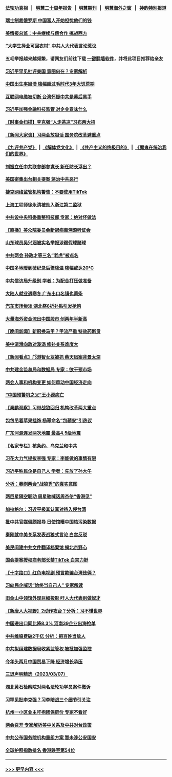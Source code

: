 #### [法轮功真相](https://github.com/gfw-breaker/truth/blob/master/README.md?t=0) &nbsp;&nbsp;|&nbsp;&nbsp; [明慧二十周年报告](https://github.com/gfw-breaker/mh-reports/blob/master/README.md?t=0) &nbsp;&nbsp;|&nbsp;&nbsp;[明慧期刊](https://github.com/gfw-breaker/mh-qikan) &nbsp;&nbsp;|&nbsp;&nbsp; [明慧海外之窗](https://github.com/gfw-breaker/mh-news/blob/master/README.md?t=0) &nbsp;&nbsp;|&nbsp;&nbsp; [神韵特别报道](https://github.com/gfw-breaker/mh-news/blob/master/shenyun.md?t=0)
#### [瑞士制裁俄罗斯 中国富人开始担忧他们的钱](../pages/nsc413/n13945913.md?t=03090643) 
#### [美情报总监：中共继续与俄合作 挑战西方](../pages/nsc413/n13945882.md?t=03090643) 
#### [“大学生择业可回农村” 中共人大代表言论惹议](../pages/nsc413/n13945901.md?t=03090643) 
#### 五毛举报越来越频繁，请网友们前往下载 [一键翻墙软件](https://github.com/gfw-breaker/ssr-accounts)，并将此项目推荐给亲友
#### [习近平罕见批评美国 意图何在？专家解析](../pages/nsc413/n13945702.md?t=03090643) 
#### [中国出生率崩溃 降幅超过毛时代3年大饥荒期](../pages/nsc413/n13945879.md?t=03090643) 
#### [互联网电缆被切断 台湾怀疑中共是幕后黑手](../pages/nsc413/n13945836.md?t=03090643) 
#### [习近平加强金融科技监管 对企业意味什么](../pages/nsc413/n13945824.md?t=03090643) 
#### [【时事金扫描】李克强“人走茶凉”习布两大招](../pages/nsc413/n13945858.md?t=03090643) 
#### [【新闻大家谈】习两会放狠话 国务院改革避重点](../pages/nsc413/n13945803.md?t=03090643) 
#### [《九评共产党》](https://github.com/begood0513/9ping.md/blob/master/README.md) &nbsp;|&nbsp; [《解体党文化》](../../../../jtdwh.md/blob/master/README.md)  &nbsp;|&nbsp; [《共产主义的终极目的》](../../../../gczydzjmd.md/blob/master/README.md) &nbsp;|&nbsp; [《魔鬼在统治我们的世界》](../../../../mgztzwmdsj.md/blob/master/README.md) 
#### [刘振立任中共联参部参谋长 新任防长浮出？](../pages/nsc413/n13944612.md?t=03090643) 
#### [美国密集出台相关提案 惩治中共恶行](../pages/nsc413/n13945776.md?t=03090643) 
#### [捷克网络监管机构警告：不要使用TikTok](../pages/nsc413/n13945770.md?t=03090643) 
#### [上海工程师徐永清被劫入浙江第二监狱](../pages/nsc413/n13945041.md?t=03090643) 
#### [中共设中央科委重整科技部 专家：绝对坏做法](../pages/nsc413/n13945430.md?t=03090643) 
#### [【直播】美众院委员会新冠病毒溯源听证会](../pages/nsc413/n13945247.md?t=03090643) 
#### [山东球员吴兴涵被实名举报涉踢假球赌球](../pages/nsc413/n13945720.md?t=03090643) 
#### [中共两会 孙政才等三名“老虎”被点名](../pages/nsc413/n13945665.md?t=03090643) 
#### [中国多地暖到破纪录后骤降温 降幅或达20℃](../pages/nsc413/n13945640.md?t=03090643) 
#### [中共信访局升级别 学者：为配合打压做准备](../pages/nsc413/n13945602.md?t=03090643) 
#### [大陆人就业遇寒冬 广东出口名镇也萧条](../pages/nsc413/n13945529.md?t=03090643) 
#### [汽车市场惨淡 湖北祭6折补贴引发抢购](../pages/nsc413/n13945514.md?t=03090643) 
#### [大量海外资金流出中国股市 创两年半新高](../pages/nsc413/n13945537.md?t=03090643) 
#### [【晚间新闻】新冠换马甲？甲流严重 特效药断货](../pages/nsc413/n13945579.md?t=03090643) 
#### [美中渐滑向敌对漩涡 修补关系难度大](../pages/nsc413/n13945452.md?t=03090643) 
#### [【新闻看点】邝港智女友被抓 蔡天凤案背景太深](../pages/nsc413/n13945283.md?t=03090643) 
#### [中共建金监总局和数据局 专家：欲干预市场](../pages/nsc413/n13945335.md?t=03090643) 
#### [两会人事和机构变更 如何牵动中国经济走向](../pages/nsc413/n13945109.md?t=03090643) 
#### [“中国预警机之父”王小谟病亡](../pages/nsc413/n13945329.md?t=03090643) 
#### [【秦鹏观察】习带战狼回归 机构改革两大重点](../pages/nsc413/n13945288.md?t=03090643) 
#### [包包吊着苹果挂饰 杨幂命名“包蘋安”引热议](../pages/nsc413/n13945246.md?t=03090643) 
#### [广东河源连发两次地震 最高4.5级地震](../pages/nsc413/n13945290.md?t=03090643) 
#### [【名家专栏】核条约、乌克兰和中共](../pages/nsc413/n13944896.md?t=03090643) 
#### [习花大力气提拔李强 专家：李能做的事情有限](../pages/nsc413/n13945149.md?t=03090643) 
#### [习近平称民企是自己人 学者：先放了孙大午](../pages/nsc413/n13945185.md?t=03090643) 
#### [分析：秦刚两会“战狼秀”的真实意图](../pages/nsc413/n13945163.md?t=03090643) 
#### [两巨星隔空联动 周星驰喊话周杰伦“香港见”](../pages/nsc413/n13945104.md?t=03090643) 
#### [加拉格尔：习近平极其认真对待入侵台湾](../pages/nsc413/n13945183.md?t=03090643) 
#### [批中共官媒偏颇报导 日使馆曝中国核污染数据](../pages/nsc413/n13945112.md?t=03090643) 
#### [秦刚就中美关系发表战狼式言论 白宫反驳](../pages/nsc413/n13945142.md?t=03090643) 
#### [美民间建中共文件翻译档案馆 揭北京野心](../pages/nsc413/n13945166.md?t=03090643) 
#### [国会提案授权商务部长禁TikTok 白宫力挺](../pages/nsc413/n13945138.md?t=03090643) 
#### [【十字路口】红色电视剧 预言欺骗台湾伎俩？](../pages/nsc413/n13945024.md?t=03090643) 
#### [习向民企喊话“始终当自己人” 专家解读](../pages/nsc413/n13944452.md?t=03090643) 
#### [旧金山中领馆外现巨幅投影 吁人大代表别做奴才](../pages/nsc413/n13944995.md?t=03090643) 
#### [【新唐人大视野】2动作攻台？分析：习不懂世界](../pages/nsc413/n13945070.md?t=03090643) 
#### [中国进出口同比降8.3% 河南39企业出海抢单](../pages/nsc413/n13944811.md?t=03090643) 
#### [中共维稳费破2千亿 分析：把百姓当敌人](../pages/nsc413/n13944840.md?t=03090643) 
#### [中共拟组建数据局收紧监管权 被批加强监控](../pages/nsc413/n13944517.md?t=03090643) 
#### [今年头两月中国贸易下降 经济增长承压](../pages/nsc413/n13945034.md?t=03090643) 
#### [三退声明精选（2023/03/07）](../pages/nsc413/n13945050.md?t=03090643) 
#### [湖北黄石检察院对两名法轮功学员案件撤诉](../pages/nsc413/n13944382.md?t=03090643) 
#### [习罕见批李克强？习李暗战三个细节引关注](../pages/nsc413/n13944711.md?t=03090643) 
#### [杭州一小区业主吁抱团保房价 专家不看好](../pages/nsc413/n13944695.md?t=03090643) 
#### [两会召开 专家解析美中关系及中共对台政策](../pages/nsc413/n13944787.md?t=03090643) 
#### [中共公布国务院机构重组方案 暂未涉公安国安](../pages/nsc413/n13944827.md?t=03090643) 
#### [全球护照指数排名 香港跌至第54位](../pages/nsc413/n13944583.md?t=03090643) 

----
#### [ >>> 更早内容 <<< ](../indexes/nsc413-earlier.md)

